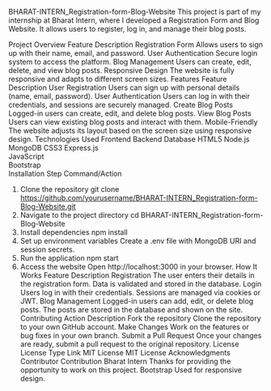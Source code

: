 BHARAT-INTERN_Registration-form-Blog-Website
This project is part of my internship at Bharat Intern, where I developed a Registration Form and Blog Website. It allows users to register, log in, and manage their blog posts.

Project Overview
Feature	Description
Registration Form	Allows users to sign up with their name, email, and password.
User Authentication	Secure login system to access the platform.
Blog Management	Users can create, edit, delete, and view blog posts.
Responsive Design	The website is fully responsive and adapts to different screen sizes.
Features
Feature	Description
User Registration	Users can sign up with personal details (name, email, password).
User Authentication	Users can log in with their credentials, and sessions are securely managed.
Create Blog Posts	Logged-in users can create, edit, and delete blog posts.
View Blog Posts	Users can view existing blog posts and interact with them.
Mobile-Friendly	The website adjusts its layout based on the screen size using responsive design.
Technologies Used
Frontend	Backend	Database
HTML5	Node.js	MongoDB
CSS3	Express.js	
JavaScript		
Bootstrap		
Installation
Step	Command/Action
1. Clone the repository	git clone https://github.com/yourusername/BHARAT-INTERN_Registration-form-Blog-Website.git
2. Navigate to the project directory	cd BHARAT-INTERN_Registration-form-Blog-Website
3. Install dependencies	npm install
4. Set up environment variables	Create a .env file with MongoDB URI and session secrets.
5. Run the application	npm start
6. Access the website	Open http://localhost:3000 in your browser.
How It Works
Feature	Description
Registration	The user enters their details in the registration form. Data is validated and stored in the database.
Login	Users log in with their credentials. Sessions are managed via cookies or JWT.
Blog Management	Logged-in users can add, edit, or delete blog posts. The posts are stored in the database and shown on the site.
Contributing
Action	Description
Fork the repository	Clone the repository to your own GitHub account.
Make Changes	Work on the features or bug fixes in your own branch.
Submit a Pull Request	Once your changes are ready, submit a pull request to the original repository.
License
License Type	Link
MIT License	MIT License
Acknowledgments
Contributor	Contribution
Bharat Intern	Thanks for providing the opportunity to work on this project.
Bootstrap	Used for responsive design.
